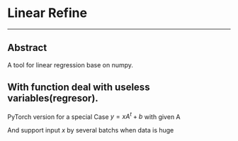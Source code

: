 # Linear Refine
---

## Abstract

A tool for linear regression base on numpy.

With function deal with useless variables(regresor).
---

PyTorch version for a special Case $y = xA^t + b$ with given A

And support input $x$ by several batchs when data is huge